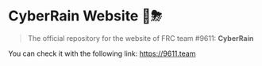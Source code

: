 # CyberRain Website 🤖⛈

> The official repository for the website of FRC team #9611: **CyberRain**

You can check it with the following link: https://9611.team
